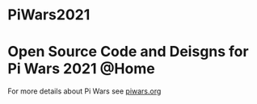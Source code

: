 # PiWars2021

Open Source Code and Deisgns for Pi Wars 2021 @Home
===================================================

For more details about Pi Wars see [piwars.org](https://powars.org "Piwars")





 
